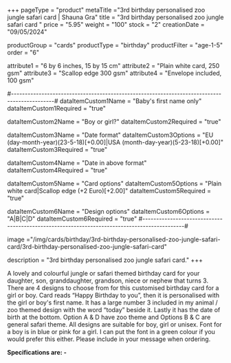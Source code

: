 +++
pageType = "product"
metaTitle ="3rd birthday personalised zoo jungle safari card  | Shauna Gra"
title = "3rd birthday personalised zoo jungle safari card "
price = "5.95"
weight = "100"
stock = "2"
creationDate = "09/05/2024"

productGroup = "cards"
productType = "birthday"
productFilter = "age-1-5"
order = "6"

attribute1 = "6 by 6 inches, 15 by 15 cm" 
attribute2 = "Plain white card, 250 gsm"
attribute3 = "Scallop edge 300 gsm"
attribute4 = "Envelope included, 100 gsm"

#---------------------------------------------------------------------------------------------#
dataItemCustom1Name = "Baby's first name only"
dataItemCustom1Required = "true"


dataItemCustom2Name = "Boy or girl?"
dataItemCustom2Required = "true"

dataItemCustom3Name = "Date format"
dataItemCustom3Options = "EU (day-month-year)(23-5-18)[+0.00]|USA (month-day-year)(5-23-18)[+0.00]"
dataItemCustom3Required = "true"

dataItemCustom4Name = "Date in above format"
dataItemCustom4Required = "true"

dataItemCustom5Name = "Card options"
dataItemCustom5Options = "Plain white card|Scallop edge (+2 Euro)[+2.00]"
dataItemCustom5Required = "true"

dataItemCustom6Name = "Design options"
dataItemCustom6Options = "A|B|C|D"
dataItemCustom6Required = "true"
#---------------------------------------------------------------------------------------------#

image ="/img/cards/birthday/3rd-birthday-personalised-zoo-jungle-safari-card/3rd-birthday-personalised-zoo-jungle-safari-card"

description = "3rd birthday personalised zoo jungle safari card."
+++

A lovely and colourful jungle or safari themed birthday card for your daughter, son, granddaughter, grandson, niece or nephew that turns 3. There are 4 designs to choose from for this customised birthday card for a girl or boy. Card reads “Happy Birthday to you”, then it is personalised with the girl or boy's first name. It has a large number 3 included in my animal / zoo themed design with the word “today” beside it. Lastly it has the date of birth at the bottom. Option A & D have zoo theme and Options B & C are general safari theme. All designs are suitable for boy, girl or unisex. Font for a boy is in blue or pink for a girl. I can put the font in a green colour if you would prefer this either. Please include in your message when ordering.

**Specifications are: -**
